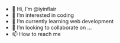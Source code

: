 - 👋 Hi, I’m @iyinflair
- 👀 I’m interested in coding
- 🌱 I’m currently learning web development
- 💞️ I’m looking to collaborate on ...
- 📫 How to reach me 

<!---
iyinflair/iyinflair is a ✨ special ✨ repository because its `README.md` (this file) appears on your GitHub profile.
You can click the Preview link to take a look at your changes.
--->
